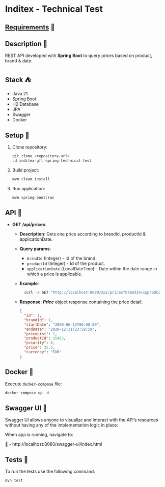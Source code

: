# Inditex - Technical Test

## [Requirements](./requirements.md) 🔗

## Description 📃

REST API developed with **Spring Boot** to query prices based on product, brand & date.

## Stack ⛺

- Java 21
- Spring Boot
- H2 Database
- JPA
- Swagger
- Docker

## Setup 🔨

1. Clone repository:

   ```bash
   git clone <repository-url>
   cd inditex-gft-spring-technical-test
   ```

2. Build project:

   ```bash
   mvn clean install
   ```

3. Run application:
   ```bash
   mvn spring-boot:run
   ```

## API 📌

- **GET /api/prices**:

  - **Description**: Gets one price according to brandId, productId & applicationDate.
  - **Query params**:

    - `brandId` (Integer) - Id of the brand.
    - `productId` (Integer) - Id of the product.
    - `applicationDate` (LocalDateTime) - Date within the date range in which a price is applicable.

  - **Example**:

    ```bash
      curl -X GET "http://localhost:8080/api/prices?brandId=1&productId=35455&applicationDate=2020-06-14 10:00:00"
    ```

  - **Response**: **_Price_** object response containing the price detail.

    ```json
    {
      "id": 1,
      "brandId": 1,
      "startDate": "2020-06-14T00:00:00",
      "endDate": "2020-12-31T23:59:59",
      "priceList": 1,
      "productId": 35455,
      "priority": 0,
      "price": 35.5,
      "currency": "EUR"
    }
    ```

## Docker 🐋

Execute [`docker-compose`](./docker-compose.yaml) file:

```bash
docker compose up -d
```

## Swagger UI 👀

Swagger UI allows anyone to visualize and interact with the API’s resources without having any of the implementation logic in place:

When app is running, navigate to:

📌 - http://localhost:8080/swagger-ui/index.html

## Tests 💊

To run the tests use the following command:

```bash
mvn test
```
